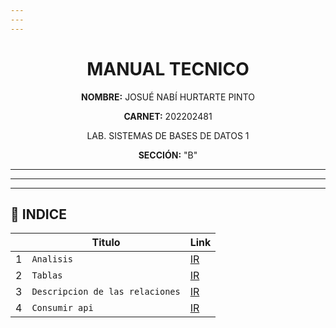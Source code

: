 ```yaml
---
---
---
```


<h1 align="center">MANUAL TECNICO</h1>
  <p align="center"><strong>NOMBRE:</strong> JOSUÉ NABÍ HURTARTE PINTO</p>
  <p align="center"><strong>CARNET:</strong> 202202481</p>
  <p align="center">LAB. SISTEMAS DE BASES DE DATOS 1</p>
  <p align="center"><strong>SECCIÓN:</strong> "B"</p>


---
---
---

## <a name="indice">📅 INDICE

|     | Titulo                                             | Link         |
| --- | -------------------------------------------------- | ------------ |
| 1   | `Analisis`                                         | [IR](#intro) |
| 2   | `Tablas` | [IR](#req)   |
| 3   | `Descripcion de las relaciones`                                  | [IR](#run)   |
| 4   | `Consumir api`                                     | [IR](#api)   |
